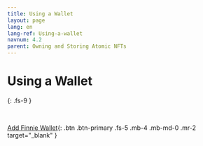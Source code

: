 ```yaml
---
title: Using a Wallet
layout: page
lang: en
lang-ref: Using-a-wallet
navnum: 4.2
parent: Owning and Storing Atomic NFTs
---
```


# Using a Wallet

{: .fs-9 }

<br>

[Add Finnie Wallet](https://chrome.google.com/webstore/detail/finnie/cjmkndjhnagcfbpiemnkdpomccnjblmj){: .btn .btn-primary .fs-5 .mb-4 .mb-md-0 .mr-2 target="\_blank" }
